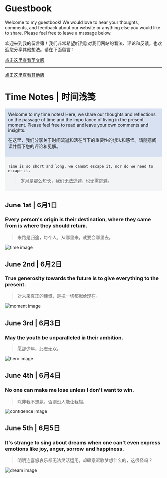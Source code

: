 # Guestbook
Welcome to my guestbook! We would love to hear your thoughts, comments, and feedback about our website or anything else you would like to share. Please feel free to leave a message below.</br>

欢迎来到我的留言簿！我们非常希望听到您对我们网站的看法、评论和反馈，也欢迎您分享其他想法。请在下面留言：

[点击这里查看英文版](./README-en.md)


---
[点击这里查看其他版](./README-OT.md)

# Time Notes | 时间浅笺

<div style="background-color:#d7e1f1;padding:10px;">
Welcome to my time notes! Here, we share our thoughts and reflections on the passage of time and the importance of living in the present moment. Please feel free to read and leave your own comments and insights.

在这里，我们分享关于时间流逝和活在当下的重要性的想法和感悟。请随意阅读并留下您的评论和见解。
</div>

<div style="background-color:#f3f4f6;border-radius:5px;padding:10px;">
  
`Time is so short and long, we cannot escape it, nor do we need to escape it.`<br>
> 岁月是那么短长，我们无法逃避，也无需逃避。
  
</div>

## June 1st | 6月1日

### Every person's origin is their destination, where they came from is where they should return.
>
> 来路是归途，每个人，从哪里来，就要会哪里去。

![time image](https://source.unsplash.com/960x640/?time)

## June 2nd | 6月2日

### True generosity towards the future is to give everything to the present.
>
> 对未来真正的慷慨，是把一切都献给现在。

![moment image](https://source.unsplash.com/960x640/?moment)

## June 3rd | 6月3日

### May the youth be unparalleled in their ambition.
>
> 愿那少年，此志无双。

![hero image](https://source.unsplash.com/960x640/?Hero&courage&man)

## June 4th | 6月4日

### No one can make me lose unless I don't want to win.
>
> 除非我不想赢，否则没人能让我输。

![confidence image](https://source.unsplash.com/960x640/?Confidence&effort&determination)

## June 5th | 6月5日

### It's strange to sing about dreams when one can't even express emotions like joy, anger, sorrow, and happiness.
>
> 明明连喜怒哀乐都无法灵活运用，却肆意讴歌梦想什么的，这很怪吗？

![dream image](https://source.unsplash.com/960x640/?梦想&追逐)
